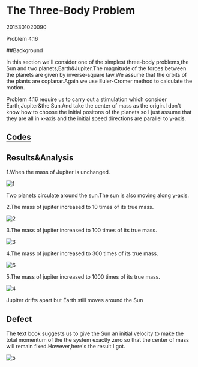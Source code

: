 # The Three-Body Problem

2015301020090

Problem 4.16

##Background

In this section we'll consider  one of the simplest three-body problems,the Sun and two planets,Earth&Jupiter.The magnitude of the forces between the planets are given by inverse-square law.We assume that the orbits of the plants are coplanar.Again we use Euler-Cromer method to calculate the motion.

Problem 4.16 require us  to carry out a stimulation which consider Earth,Jupiter&the Sun.And take the center of mass as the origin.I don't know how to choose the initial positons of the planets so I just assume that they are all in x-axis and the initial speed directions are parallel to y-axis.

## [Codes]()

## Results&Analysis

1.When the mass of Jupiter is unchanged.

![1]()

Two planets circulate around the sun.The sun is also moving along y-axis.

2.The mass of jupiter increased to 10 times of its true mass.

  ![2]()

3.The mass of jupiter increased to 100 times of its true mass.

![3]()

4.The mass of jupiter increased to 300 times of its true mass.

![6]()



5.The mass of jupiter increased to 1000 times of its true mass.

![4]()

Jupiter drifts apart but Earth still moves around the Sun

## Defect

The text book suggests us to give the Sun an initial velocity to make the total momentum of the the system exactly zero so that the center of mass will remain fixed.However,here's the result I got.

![5]()





